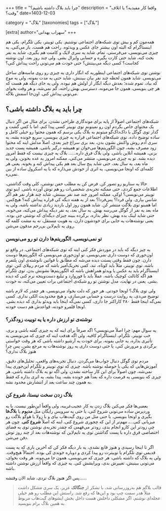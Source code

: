 +++
title = "چرا باید بلاگ داشته باشیم؟"
description = "واقعا کار مفیدیه؟ یا اتلاف وقت؟"
date=1403-12-03

category = "بلاگ"
[taxonomies]
tags = ["بلاگ"]

[extra]
author="سهراب بهدانی"
+++


همه‌مون کم و بیش توی شبکه‌های اجتماعی نوشتیم. یکی توییتر، یکی تلگرام، یکی هم اینستاگرام که البته اون بیشتر جای عکس و ویدئوه. راحت هم هست، باز می‌کنی، یه چیزی می‌نویسی، می‌فرستی، تمام. شاید یه سری لایک و کامنت هم بگیری، شاید یه نفر بحث کنه، شاید حتی کارت بگیره و حسابی وایرال بشی. ولی چند روز بعد، اون نوشته کجاست؟ کسی دیگه می‌بینتش؟ حتی خودت هم می‌تونی راحت پیداش کنی؟

<!-- more -->

نوشتن توی شبکه‌های اجتماعی اینطوریه که انگار داری یه چیزی رو روی ماسه‌های ساحل می‌نویسی. شاید همون لحظه چند نفر بیان ببیننش، شاید حتی یه مدت بمونه، ولی یه موج که بیاد، تموم شده؛ بعدش دیگه انگار از اولش هم نبوده. ولی یه جای دیگه هم هست که هر چی بنویسی، همون جا می‌مونه، دسترسی بهش راحته، گم نمی‌شه، و هر وقت بخوای می‌تونی پیداش کنی. اون‌جا اسمش بلاگه.

## چرا باید یه بلاگ داشته باشی؟  

شبکه‌های اجتماعی اصولاً از پایه برای موندگاری طراحی نشدن. برای مثال من اگر دنبال یک محتوای خاص بگردم اون رو نمیتونم توی توییتر کسی پیدا کنم، اما با کمی گشت و گذار توی گوگل یا داک‌داک‌گو میتونم به بلاگ یکی برسم که همون محتوا رو خیلی کامل و ساده توضیح داده.
توی شبکه‌های اجتماعی قراره یه چیزی بنویسی، سریع خونده بشه، یه سری آدم روش واکنش نشون بدن، بعد بری سراغ چیز بعدی. اصلاً مدلش اینه که محتوا زود مصرف بشه، چون الگوریتم‌ها می‌خوان تو همیشه درگیر باشی، همیشه پست جدید بزنی، همیشه آنلاین باشی. ولی بلاگ فرق داره......
بلاگ یه چیزی نیست که فقط امروز دیده بشه. تو یه چیزی می‌نویسی، منتشر می‌کنی، ممکنه امروز یه عده بخونن، ولی یه ماه بعد، یه سال بعد، حتی شاید پنج سال بعد هم یکی پیداش کنه و بخونه. یعنی هر کلمه‌ای که اونجا می‌نویسی، یه اثری از خودش می‌ذاره که با یه اسکرول ساده از بین نمی‌ره.

حالا یه سناریو رو تصور کن. فرض کن یه مطلب خفن نوشتی، کلی وقت گذاشتی، اطلاعات جمع کردی، حتی ممکنه تجربه‌ی شخصی‌ات رو هم توش آورده باشی. اینو توی توییتر می‌نویسی؟ اوکی، ممکنه امروز چند صد نفر ببیننش، شاید چند هزار نفر هم اگر شانس بیاری. ولی فردا؟ پس‌فردا؟ بعد از یه هفته دیگه کی قراره پیداش کنه؟ هیچ‌کس. اما همینو توی بلاگت منتشر کن. شاید همون روز اول بازدید زیادی نداشته باشه، ولی یه ماه بعد یه نفر از گوگل می‌رسه بهش. یه سال بعد، یه نفر دیگه پیداش می‌کنه، می‌خونه، حتی شاید لینک بده بهش، نظر بذاره، برگرده ببینه چیزای دیگه‌ای که نوشتی چی بوده. یعنی نوشته‌هات یه جایی برای خودشون دارن، یه هویت مستقل، نه یه مشت کلمه که روی یه تایم‌لاین بی‌رحم مدفون می‌شن.

### تو نمی‌نویسی، الگوریتم‌ها دارن تو رو می‌نویسن  

یه چیز دیگه که باید در موردش فکر کنی اینه که توی شبکه‌های اجتماعی، در واقع تو اون‌جوری که دوست داری نمی‌نویسی. تو اون‌جوری می‌نویسی که الگوریتم‌ها دوست دارن. چون فقط وقتی پستت دیده می‌شه که مطابق با قوانین نانوشته‌ی اون پلتفرم باشه. توی توییتر، مثلاً باید کوتاه، تند، کمی تحریک‌آمیز باشه که مردم ریپلای کنن. توی اینستاگرام باید یه عکس یا ویدئو همراهش باشه که الگوریتم‌ها نشونش بدن. توی تلگرام هم اگه کانالت کوچیک باشه، عملاً باید با فوروارد و تبلیغ دست‌وپنجه نرم کنی که دیده بشی. یعنی در نهایت، مدل نوشتن تو رو شبکه‌ی اجتماعی برات تعیین می‌کنه، نه خودت.

ولی توی بلاگ؟ اونجا خودتی. هر جور که دلت بخواد می‌نویسی، هر چقدر که لازم باشه توضیح می‌دی، یه روایت درست و حسابی می‌سازی، و هیچ محدودیت الکی نداری. کسی نمی‌گه اینجا فقط ۲۸۰ کاراکتر جا داری، کسی نمی‌گه اینجا باید ویدئو بذاری که دیده بشی. اونجا قلمرو خودته، قواعدش هم دست خودته. 

### نوشته‌ی تو ارزش داره یا یه توییت زودگذر؟  

یه سوال مهم: چرا اصلاً می‌نویسی؟ اگه صرفاً برای اینه که یه چیزی گفته باشی و بری، خب توییتر، تلگرام، اینستاگرام کافیه. ولی اگه هدفت اینه که چیزی که می‌نویسی یه تأثیری بذاره، یه جایی بمونه، برای خودت یه آرشیو داشته باشی که هر وقت خواستی برگردی و مرورش کنی، یا حتی دوست داری یه روز نوشته‌هات یه مرجع بشن، پس چرا هنوز بلاگ نداری؟ 

مردم توی گوگل دنبال جواب‌ها می‌گردن. دنبال تجربه‌های واقعی، تحلیل‌های دقیق، آموزش‌هایی که یکی با حوصله نوشته باشه. چیزی که توی توییتر و تلگرام این‌جوری پیدا نمی‌شه، چون اصولاً برای این کار ساخته نشدن. ولی اگه تو یه بلاگ داشته باشی، هر چیزی که بنویسی یه فرصت داره که بعداً هم خونده بشه، پیدا بشه، یه اثری بذاره که فقط به همون چند ساعت بعد از انتشارش محدود نشه.

### بلاگ زدن سخت نیستا، شروع کن  

بعضی‌ها فکر می‌کنن بلاگ زدن یه کار عجیب‌غریبه، ولی واقعاً این‌طور نیست. با یه وردپرس ساده می‌تونی شروع کنی، یا حتی یه سرویس رایگان مثل **مدیوم** یا **بلاگ‌فا** بگیری و اونجا بنویسی. یا حتی مثل من روی گیت‌هاب بیای و با زولا یا هوگو بلاگت رو میزبانی کنی...، مهم‌تر از این که چجوری شروع کنی، اینه که اصلاً **شروع کنی**. چون هر چی زودتر این کارو انجام بدی، زودتر می‌فهمی که چقدر تجربه‌ی نوشتن توی یه فضای اختصاصی فرق داره با پست گذاشتن توی یه تایم‌لاین که نوشته‌هات بعد از چند روز توش دفن می‌شن.


اگر تا اینجا رسیدی و هنوز قانع نشدی، یه بار دیگه فکر کن که آخرین باری که یه پست قدیمی توی تلگرام یا توییترت رو پیدا کردی و دوباره خوندی کی بوده. احتمالاً هیچ‌وقت. ولی یه بلاگ که داشته باشی، هر چیزی که می‌نویسی، همون جا می‌مونه. هر وقت بخوای، می‌تونی ببینیش، تغییرش بدی، ویرایشش کنی. یه چیزی که واقعاً ارزش نوشتن داشته باشه. 


پس اگر هنوز بلاگ نزدی، شاید الان وقتشه......


> قالب بلاگم هم به‌روزرسانی شد، با تشکر از **جنگالک** عزیز، یک سری مشکل داشت مثلاً هدر سمت چپ بود و این‌ها که رفع شد.
>راستش این مطلب رو هم خیلی عجله‌ای نوشتم، اگر مشکلی داخلش هست داخل بخش ایشو‌های گیت‌هاب مربوط به همین بلاگ برام بنویسید.



<div>
<meta name="fediverse:creator" content="@sohrab@bsd.cafe">
</div>

